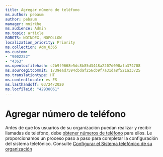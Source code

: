 ```yaml
---
title: Agregar número de teléfono
ms.author: pebaum
author: pebaum
manager: mnirkhe
ms.audience: Admin
ms.topic: article
ROBOTS: NOINDEX, NOFOLLOW
localization_priority: Priority
ms.collection: Adm_O365
ms.custom:
- "9002252"
- "4363"
ms.openlocfilehash: c2b9f9668e5dc8b85d3448a2207d090afa374708
ms.sourcegitcommit: 1739ead7594cbdaf256cb9f7a31da8f521a33725
ms.translationtype: HT
ms.contentlocale: es-ES
ms.lasthandoff: 03/24/2020
ms.locfileid: "42938061"
---
```

# <a name="add-phone-number"></a>Agregar número de teléfono

Antes de que los usuarios de su organización puedan realizar y recibir llamadas de teléfono, debe [obtener números de teléfono](https://docs.microsoft.com/MicrosoftTeams/phone-number-calling-plans/port-order-overview) para ellos. Le proporcionamos un proceso paso a paso para completar la configuración del sistema telefónico. Consulte [Configurar el Sistema telefónico de su organización](https://docs.microsoft.com/MicrosoftTeams/phone-number-calling-plans/port-order-overview) 
